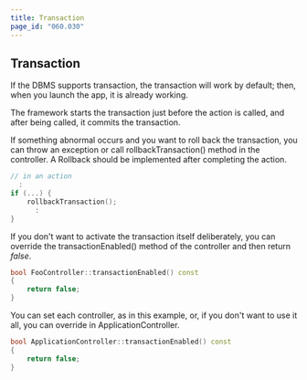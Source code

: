 ```yaml
---
title: Transaction
page_id: "060.030"
---
```


## Transaction

If the DBMS supports transaction, the transaction will work by default; then, when you launch the app, it is already working.

The framework starts the transaction just before the action is called, and after being called, it commits the transaction.

If something abnormal occurs and you want to roll back the transaction, you can throw an exception or call rollbackTransaction() method in the controller. A Rollback should be implemented after completing the action.

```c++
// in an action
  :
if (...) {
    rollbackTransaction();
      :
}
```

If you don't want to activate the transaction itself deliberately, you can override the transactionEnabled() method of the controller and then return *false*.

```c++
bool FooController::transactionEnabled() const
{
    return false;
}
```

You can set each controller, as in this example, or, if you don't want to use it all, you can override in ApplicationController.

```c++
bool ApplicationController::transactionEnabled() const
{
    return false;
}
```